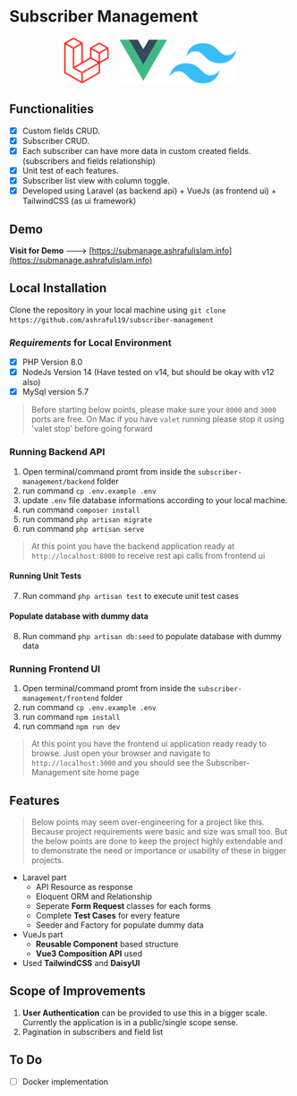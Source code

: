 # Subscriber Management
<p align="center"><a href="https://laravel.com" target="_blank">
<img src="./github/laravel.svg" width="80"></a>&nbsp;&nbsp;&nbsp;&nbsp;
<a href="https://vuejs.org" target="_blank" rel="noopener noreferrer"><img width="85" src="./github/vuejs.png" alt="Vue logo"></a>
<a href="https://tailwindcss.com/" target="_blank">
      <img alt="Tailwind CSS" width="120" src="./github/tailwindcss.svg">
    </a>
</p>

## Functionalities

 - [x] Custom fields CRUD.
 - [x] Subscriber CRUD.
 - [x] Each subscriber can have more data in custom created fields. (subscribers and fields relationship)
 - [x] Unit test of each features.
 - [x] Subscriber list view with column toggle.
 - [x] Developed using Laravel (as backend api) + VueJs (as frontend ui) + TailwindCSS (as ui framework)

## Demo
**Visit for Demo** ---> [https://submanage.ashrafulislam.info](https://submanage.ashrafulislam.info)

## Local Installation
Clone the repository in your local machine using `git clone https://github.com/ashraful19/subscriber-management`

### *Requirements* for Local Environment

 - [x] PHP Version 8.0
 - [x] NodeJs Version 14 (Have tested on v14, but should be okay with v12 also)
 - [x] MySql version 5.7

> Before starting below points, please make sure your `8000` and `3000` ports are free. 
> On Mac if you have `valet` running please stop it using 'valet stop' before going forward

### Running Backend API
 1. Open terminal/command promt from inside the `subscriber-management/backend` folder
 2. run command `cp .env.example .env`
 3. update `.env` file database informations according to your local machine.
 4. run command `composer install`
 5. run command `php artisan migrate`
 6. run command `php artisan serve`

> At this point you have the backend application ready at `http://localhost:8000` to receive rest api calls from frontend ui

#### Running Unit Tests
7. Run command `php artisan test` to execute unit test cases

#### Populate database with dummy data
8. Run command `php artisan db:seed` to populate database with dummy data

### Running Frontend UI
 1. Open terminal/command promt from inside the `subscriber-management/frontend` folder
 2. run command `cp .env.example .env`
 3. run command `npm install`
 4. run command `npm run dev`

> At this point you have the frontend ui application ready
> ready to browse. Just open your browser and navigate to
> `http://localhost:3000` and you should see the Subscriber-Management site home page

## Features
> Below points may seem over-engineering for a project like this. Because project requirements were basic and size was small too. But the below points are done to keep the project highly extendable and to demonstrate the need or importance or usability of these in bigger projects.
 - Laravel part 
	 - API Resource as response
	 - Eloquent ORM and Relationship
	 - Seperate **Form Request** classes for each forms
     - Complete **Test Cases** for every feature
     - Seeder and Factory for populate dummy data
 - VueJs part
	 - **Reusable Component** based structure
	 - **Vue3 Composition API** used
 - Used **TailwindCSS** and **DaisyUI**

## Scope of Improvements
1. **User Authentication** can be provided to use this in a bigger scale. Currently the application is in a public/single scope sense.
2. Pagination in subscribers and field list


## To Do

 - [ ] Docker implementation
